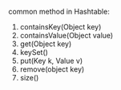 common method in Hashtable:


1. containsKey(Object key)
2. containsValue(Object value)
3. get(Object key)
4. keySet()
5. put(Key k, Value v)
6. remove(object key)
7. size()
